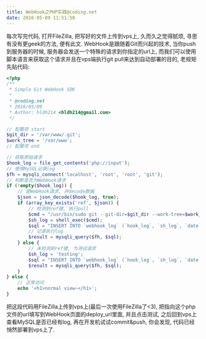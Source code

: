 ```yaml
---
title: WebHook之PHP实践@coding.net
date: 2016-05-09 11:51:50
---
```

每次写完代码, 打开FileZilla, 把写好的文件上传到vps上, 久而久之觉得腻烦, 寻思有没有更geek的方法, 便有此文.
WebHook是跟随着Git而兴起的技术, 当你push到服务器的时候, 服务器会发送一个特殊的请求到你指定的url上, 而我们可以使用脚本语言来获取这个请求并且在vps端执行git pull来达到自动部署的目的, 老规矩先贴代码:

``` PHP
<?php
/**
 * Simple Git WebHook SDK
 *
 * @coding.net
 * 2016/05/09
 * Author: hldh214 <hldh214@gmail.com>
 */

// 配置项 start
$git_dir = '/var/www/.git';
$work_tree = '/var/www';
// 配置项 end

// 获取原始请求
$hook_log = file_get_contents('php://input');
// 使用MySQL记录log
$fh = mysqli_connect('localhost', 'root', 'root', 'git');
// 判断是否为WebHook请求
if (!empty($hook_log)) {
    // 是WebHook请求, 并decode数据
    $json = json_decode($hook_log, true);
    if (array_key_exists('ref', $json)) {
        // 检测到ref键, 执行pull
        $cmd = "/usr/bin/sudo git --git-dir=$git_dir --work-tree=$work_tree pull  2>&1";
        $sh_log = shell_exec($cmd);
        $sql = "INSERT INTO `webhook_log` (`hook_log`, `sh_log`, `date`) VALUES ('" . $hook_log . "', '" . $sh_log . "', CURRENT_DATE());";
        // 记录执行log
        $result = mysqli_query($fh, $sql);
    } else {
        // 未检测到ref键, 为测试请求
        $sh_log = 'testing';
        $sql = "INSERT INTO `webhook_log` (`hook_log`, `sh_log`, `date`) VALUES ('" . $hook_log . "', '" . $sh_log . "', CURRENT_DATE());";
        $result = mysqli_query($fh, $sql);
    }
} else {
    // 正常访问
    echo '<h1>normal view~</h1>';
}
```

把这段代码用FileZilla上传到vps上(最后一次使用FileZilla了<3), 把指向这个php文件的url填写到WebHook页面的deploy_url里面, 并且点击测试, 之后回到vps上查看MySQL是否已经有log, 再在开发机试试commit&push, 你会发现, 代码已经悄然部署到vps上了.
